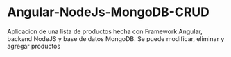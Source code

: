 ﻿# Angular-NodeJs-MongoDB-CRUD
Aplicacion de una lista de productos hecha con Framework Angular, backend NodeJS y base de datos MongoDB. Se puede modificar, eliminar y agregar productos

